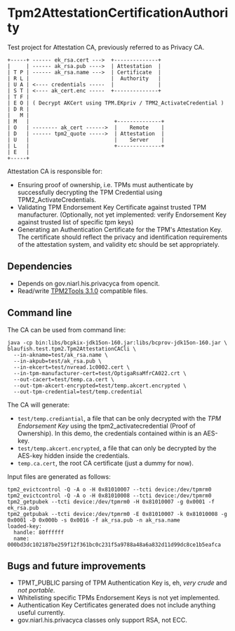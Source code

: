 # Tpm2AttestationCertificationAuthority
Test project for Attestation CA, previously referred to as Privacy CA.

```
+-----+ ------ ek_rsa.cert --->  +--------------+
|     | ------ ak_rsa.pub ---->  | Attestation  |
| T P | ------ ak_rsa.name --->  | Certificate  |
| R L |                          |  Authority   |
| U A | <---- credentials -----  |              |
| S T | <---- ak_cert.enc -----  +--------------+
| T F |                       
| E O | ( Decrypt AKCert using TPM.EKpriv / TPM2_ActivateCredential )
| D R |    
|   M |    
| M   |                           +--------------+
| O   | -------- ak_cert ------>  |    Remote    |
| D   | ------ tpm2_quote ----->  | Attestation  |
| U   |                           |    Server    |
| L   |                           +--------------+
| E   |
+-----+
```

Attestation CA is responsible for:
* Ensuring proof of ownership, i.e. TPMs must authenticate by successfully decrypting the TPM Credential using TPM2_ActivateCredentials.
* Validating TPM Endorsement Key Certificate against trusted TPM manufacturer. (Optionally, not yet implemented: verify Endorsement Key against trusted list of specific tpm keys)
* Generating an Authentication Certificate for the TPM's Attestation Key. The certificate should reflect the privacy and identification requirements of the attestation system, and validity etc should be set appropriately.

## Dependencies
* Depends on gov.niarl.his.privacyca from opencit. 
* Read/write [TPM2Tools 3.1.0](https://github.com/tpm2-software/tpm2-tools/tree/3.1.0) compatible files.

## Command line
The CA can be used from command line:

```
java -cp bin:libs/bcpkix-jdk15on-160.jar:libs/bcprov-jdk15on-160.jar \
blaufish.test.tpm2.Tpm2AttestationCACli \
  --in-akname=test/ak_rsa.name \
  --in-akpub=test/ak_rsa.pub \
  --in-ekcert=test/nvread.1c0002.cert \
  --in-tpm-manufacturer-cert=test/OptigaRsaMfrCA022.crt \
  --out-cacert=test/temp.ca.cert \
  --out-tpm-akcert-encrypted=test/temp.akcert.encrypted \
  --out-tpm-credential=test/temp.credential
```

The CA will generate:
* `test/temp.crediantial`, a file that can be only decrypted with the *TPM Endorsement Key* using the tpm2_activatecredential (Proof of Ownership). In this demo, the credentials contained within is an AES-key.
* `test/temp.akcert.encrypted`, a file that can only be decrypted by the AES-key hidden inside the credentials.
* `temp.ca.cert`, the root CA certificate (just a dummy for now).

Input files are generated as follows:

```
tpm2_evictcontrol -Q -A o -H 0x81010007 --tcti device:/dev/tpmrm0
tpm2_evictcontrol -Q -A o -H 0x81010008 --tcti device:/dev/tpmrm0
tpm2_getpubek --tcti device:/dev/tpmrm0 -H 0x81010007 -g 0x0001 -f ek_rsa.pub
tpm2_getpubak --tcti device:/dev/tpmrm0 -E 0x81010007 -k 0x81010008 -g 0x0001 -D 0x000b -s 0x0016 -f ak_rsa.pub -n ak_rsa.name
loaded-key:
  handle: 80ffffff
  name: 000bd3dc102187be259f12f361bc0c231f5a9788a48a6a832d11d99dc8ce1b5eafca
```

## Bugs and future improvements
* TPMT_PUBLIC parsing of TPM Authentication Key is, eh, *very crude* and *not portable*.
* Whitelisting specific TPMs Endorsement Keys is not yet implemented.
* Authentication Key Certificates generated does not include anything useful currently.
* gov.niarl.his.privacyca classes only support RSA, not ECC.